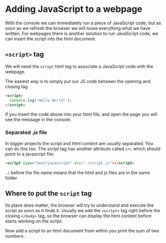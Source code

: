 # Adding JavaScript to a webpage

With the console we can immediately run a piece of JavaScript code, but as soon
as we refresh the browser we will loose everything what we have written. For
webpages there is another solution to run JavaScript code, we can insert the
script into the html document.

## `<script>` tag

We will need the `script` html tag to associate a JavaScript code with the
webpage.

The easiest way is to simply put our JS code between the opening and closing tag

```html
<script>
  console.log('Hello World!');
</script>
```

If you insert the code above into your html file, and open the page you will see
the message in the console.

### Separated *.js* file

In bigger projects the script and html content are usually separated. You can do
this too. The script tag has another attribute called `src` which should point
to a javascript file:

```html
<script type="text/javascript" src="./script.js"></script>
```

`./` before the file name means that the html and js files are in the same
folder

## Where to put the `script` tag

Its place does matter, the browser will try to understand and execute the script
as soon as it finds it. Usually we add the `<script>` tag right before the
closing `</body>` tag, so the browser can display the html content before starts
working on the script.

Now add a script to an html document from within you print the sum of two
numbers.
